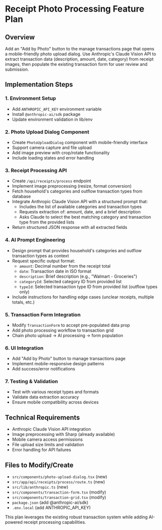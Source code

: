 # Receipt Photo Processing Feature Plan

## Overview
Add an "Add by Photo" button to the manage transactions page that opens a mobile-friendly photo upload dialog. Use Anthropic's Claude Vision API to extract transaction data (description, amount, date, category) from receipt images, then populate the existing transaction form for user review and submission.

## Implementation Steps

### 1. Environment Setup
- Add `ANTHROPIC_API_KEY` environment variable
- Install `@anthropic-ai/sdk` package
- Update environment validation in lib/env

### 2. Photo Upload Dialog Component
- Create `PhotoUploadDialog` component with mobile-friendly interface
- Support camera capture and file upload
- Add image preview with crop/rotate functionality
- Include loading states and error handling

### 3. Receipt Processing API
- Create `/api/receipts/process` endpoint
- Implement image preprocessing (resize, format conversion)
- Fetch household's categories and outflow transaction types from database
- Integrate Anthropic Claude Vision API with a structured prompt that:
  - Includes the list of available categories and transaction types
  - Requests extraction of: amount, date, and a brief description
  - Asks Claude to select the best matching category and transaction type from the provided lists
- Return structured JSON response with all extracted fields

### 4. AI Prompt Engineering
- Design prompt that provides household's categories and outflow transaction types as context
- Request specific output format:
  - `amount`: Decimal number from the receipt total
  - `date`: Transaction date in ISO format
  - `description`: Brief description (e.g., "Walmart - Groceries")
  - `categoryId`: Selected category ID from provided list
  - `typeId`: Selected transaction type ID from provided list (outflow types only)
- Include instructions for handling edge cases (unclear receipts, multiple totals, etc.)

### 5. Transaction Form Integration
- Modify `TransactionForm` to accept pre-populated data prop
- Add photo processing workflow to transaction grid
- Chain photo upload → AI processing → form population

### 6. UI Integration
- Add "Add by Photo" button to manage transactions page
- Implement mobile-responsive design patterns
- Add success/error notifications

### 7. Testing & Validation
- Test with various receipt types and formats
- Validate data extraction accuracy
- Ensure mobile compatibility across devices

## Technical Requirements
- Anthropic Claude Vision API integration
- Image preprocessing with Sharp (already available)
- Mobile camera access permissions
- File upload size limits and validation
- Error handling for API failures

## Files to Modify/Create
- `src/components/photo-upload-dialog.tsx` (new)
- `src/app/api/receipts/process/route.ts` (new)
- `src/lib/anthropic.ts` (new)
- `src/components/transaction-form.tsx` (modify)
- `src/components/transaction-grid.tsx` (modify)
- `package.json` (add @anthropic-ai/sdk)
- `.env.local` (add ANTHROPIC_API_KEY)

This plan leverages the existing robust transaction system while adding AI-powered receipt processing capabilities.